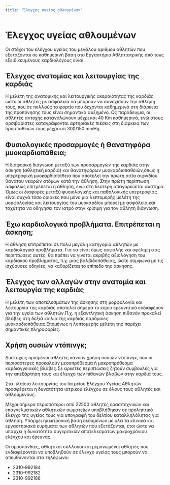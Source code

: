 ```yaml
---
title: "Έλεγχος υγείας αθλουμένων"
---
```


# Έλεγχος υγείας αθλουμένων

Οι στόχοι του ελέγχου υγείας του μεγάλου αριθμού αθλητών που εξετάζονται σε καθημερινή βάση στο Εργαστήριο Αθλητιατρικής από τους εξειδικευμένους καρδιολόγους είναι:

## Έλεγχος ανατομίας και λειτουργίας της καρδιάς
Η μελέτη της ανατομικής και λειτουργικής ακεραιότητας της καρδιάς ώστε οι αθλητές με ασφάλεια να μπορούν να συνεχίσουν την άθληση τους, που σε πολλούς το φορτίο που δέχονται καθημερινά στη διάρκεια της προπόνησης τους είναι σημαντικά αυξημένο. Ως παράδειγμα, οι αθλητές αντοχής καταναλώνουν μέχρι και 40 Km καθημερινά, ενώ στους αρσιβαρίστες καταγράφονται αρτηριακές πιέσεις στη διάρκεια των προσπαθειών τους μέχρι και 300/150 mmHg.


## Φυσιολογικές προσαρμογές ή Θανατηφόρα μυοκαρδιοπάθεια;
Η διαφορική διάγνωση μεταξύ των προσαρμογών της καρδιάς στην άσκηση (αθλητική καρδιά) και θανατηφόρων μυοκαρδιοπαθειών,όπως η υπερτροφική μυοκαρδιοπάθεια που αποτελεί την πρώτη αιτία αιφνιδίου θανάτου νεαρών ατόμων κατά την άθληση. Στην πρώτη περίπτωση ασφαλώς επιτρέπεται η άθληση, ενώ στη δεύτερη απαγορεύεται αυστηρά. Όμως οι διαφορές μεταξύ φυσιολογικής και παθολογικής υπερτροφίας είναι συχνά τόσο οριακές που μόνο μια λεπτομερής μελέτη της μορφολογίας και λειτουργίας του μυοκαρδίου μπορεί με ασφάλεια και ταχύτητα να οδηγήσει τον ιατρό στην κρίσιμη για τον αθλητή διάγνωση.


## Έχω καρδιολογικά προβλήματα. Επιτρέπεται η άσκηση;
Η άθληση επιτρέπεται σε πολύ μεγάλη κατηγορία αθλητών με καρδιολογικά προβλήματα. Για να είναι όμως ασφαλής και οφέλιμη στις περιπτώσεις αυτές, θα πρέπει να γίνεται ακριβής αξιολόγηση του καρδιακού προβλήματος, π.χ. μιας βαλβιδοπάθειας, ώστε σύμφωνα με τις ισχύουσες οδηγίες, να καθορίζεται το επίπεδο της άσκησης.

## Έλεγχος των αλλαγών στην ανατομία και λειτουργία της καρδιάς
Η μελέτη των αποτελεσμάτων της άσκησης στη μορφολογία και λειτουργία της καρδιάς αποτελεί σήμερα το κύριο ερευνητικό ενδιαφέρον για την υγεία των αθλητών.Π.χ. η εξαντλητική άσκηση πιθανόν προκαλεί βλάβες στη δεξιά κοιλία της καρδιάς παρόμοιες μυοκαρδιοπάθειας.Επομένως η λεπτομερής μελέτη της παρέχει σημαντικές πληροφορίες.

## Χρήση ουσιών ντόπινγκ;
Δυστυχώς ορισμένοι αθλητές κάνουν χρήση ουσιών ντόπινγκ, που οι περισσότερες προκαλούν μεσοπρόθεσμα ή μακροπρόθεσμα καρδιαγγειακές βλάβες.Σε αρκετές περιπτώσεις ζητούν συμβουλές για την απεξάρτηση τους και έλεγχο των πιθανών βλαβών στην καρδιά τους.

Στα πλαίσια λειτουργίας του Ιατρείου Ελέγχου Υγείας Αθλητών προσφέρεται η δυνατότητα ιατρικού ελέγχου σε όλους τους αθλητές και αθλούμενους. 

Μέχρι σήμερα περισσότεροι από 22500 αθλητές ερασιτεχνικών και επαγγελματικών αθλητικών σωματείων υποβλήθηκαν σε προληπτικό έλεγχο της υγείας τους για υπογραφή του δελτίου καταλληλόλητας για άθληση. Υπάρχει ηλεκτρονική βάση δεδομένων με όλα τα κλινικά και εργαστηριακά ευρήματα των αθλητών που εξετάζονται, έτσι ώστε να υπάρχει η δυνατότητα συγκριτικών αποτελεσμάτων μακροχρόνιου ελέγχου και έρευνας.

Οι ομοσπονδίες, αθλητικοί σύλλογοι και μεμονωμένοι αθλητές που ενδιαφέρονται να υποβληθούν σε έλεγχο υγείας τους μπορούν να απευθύνονται στα τηλέφωνα:

- 2310-992184
- 2310-992182
- 2310-992188
